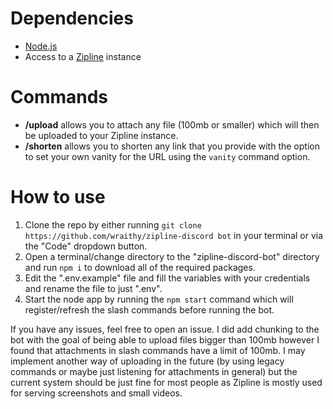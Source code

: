 # Dependencies
- [Node.js](https://nodejs.org)
- Access to a [Zipline](https://github.com/diced/zipline) instance

# Commands
- **/upload** allows you to attach any file (100mb or smaller) which will then be uploaded to your Zipline instance.
- **/shorten** allows you to shorten any link that you provide with the option to set your own vanity for the URL using the `vanity` command option.

# How to use
1. Clone the repo by either running `git clone https://github.com/wraithy/zipline-discord bot` in your terminal or via the "Code" dropdown button.
2. Open a terminal/change directory to the "zipline-discord-bot" directory and run `npm i` to download all of the required packages.
3. Edit the ".env.example" file and fill the variables with your credentials and rename the file to just ".env".
4. Start the node app by running the `npm start` command which will register/refresh the slash commands before running the bot.

If you have any issues, feel free to open an issue. I did add chunking to the bot with the goal of being able to upload files bigger than 100mb however I found that attachments in slash commands have a limit of 100mb. I may implement another way of uploading in the future (by using legacy commands or maybe just listening for attachments in general) but the current system should be just fine for most people as Zipline is mostly used for serving screenshots and small videos.
